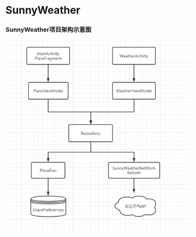 # SunnyWeather

### SunnyWeather项目架构示意图

![SunnyWeather项目架构示意图](https://github.com/AirrWang/SunnyWeather/blob/master/%E9%A1%B9%E7%9B%AE%E6%9E%B6%E6%9E%84.png)
